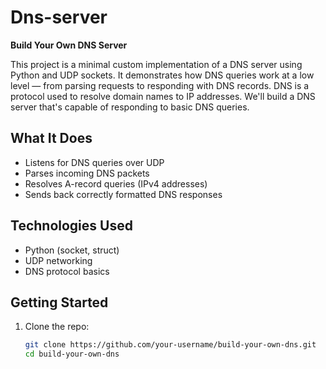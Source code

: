 # Dns-server #
**Build Your Own DNS Server** 

This project is a minimal custom implementation of a DNS server using Python and UDP sockets. It demonstrates how DNS queries work at a low level — from parsing requests to responding with DNS records.
DNS is a protocol used to resolve domain names to IP addresses. We'll build a DNS server that's capable of responding to basic DNS queries.
## What It Does

- Listens for DNS queries over UDP
- Parses incoming DNS packets
- Resolves A-record queries (IPv4 addresses)
- Sends back correctly formatted DNS responses

## Technologies Used

- Python (socket, struct)
- UDP networking
- DNS protocol basics

## Getting Started

1. Clone the repo:
   ```bash
   git clone https://github.com/your-username/build-your-own-dns.git
   cd build-your-own-dns 
